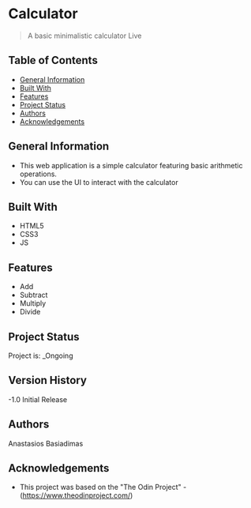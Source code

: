 # Calculator

> A basic minimalistic calculator
> Live

## Table of Contents

- [General Information](#general-information)
- [Built With](#built-with)
- [Features](#features)
- [Project Status](#project-status)
- [Authors](#authors)
- [Acknowledgements](#acknowledgements)

## General Information

- This web application is a simple calculator featuring basic arithmetic operations.
- You can use the UI to interact with the calculator

## Built With

- HTML5
- CSS3
- JS

## Features

- Add
- Subtract
- Multiply
- Divide

## Project Status

Project is: \_Ongoing

## Version History

-1.0
Initial Release

## Authors

Anastasios Basiadimas

## Acknowledgements

- This project was based on the "The Odin Project" - (https://www.theodinproject.com/)
